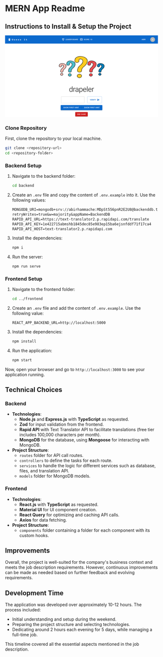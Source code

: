 # MERN App Readme

## Instructions to Install & Setup the Project

![UI](guessItUI.png)

### Clone Repository

First, clone the repository to your local machine.

```bash
git clone <repository-url>
cd <repository-folder>
```

### Backend Setup

1. Navigate to the backend folder:
   ```bash
   cd backend
   ```
2. Create an `.env` file and copy the content of `.env.example` into it. Use the following values:
   ```plaintext
   MONGODB_URI=mongodb+srv://abirhammache:MDpSt556pnR2E2U8@backenddb.tmpyhwk.mongodb.net/?retryWrites=true&w=majority&appName=BackendDB
   RAPID_API_URL=https://text-translator2.p.rapidapi.com/translate
   RAPID_API_KEY=1e422715abmshb1845dec85e983ep15ba6ejsnfddf71f17ca4
   RAPID_API_HOST=text-translator2.p.rapidapi.com
   ```
3. Install the dependencies:
   ```bash
   npm i
   ```
4. Run the server:
   ```bash
   npm run serve
   ```

### Frontend Setup

1. Navigate to the frontend folder:
   ```bash
   cd ../frontend
   ```
2. Create an `.env` file and add the content of `.env.example`. Use the following value:
   ```plaintext
   REACT_APP_BACKEND_URL=http://localhost:5000
   ```
3. Install the dependencies:
   ```bash
   npm install
   ```
4. Run the application:
   ```bash
   npm start
   ```

Now, open your browser and go to `http://localhost:3000` to see your application running.

## Technical Choices

### Backend

- **Technologies**:
  - **Node.js** and **Express.js** with **TypeScript** as requested.
  - **Zod** for input validation from the frontend.
  - **Rapid API** with Text Translator API to facilitate translations (free tier includes 100,000 characters per month).
  - **MongoDB** for the database, using **Mongoose** for interacting with MongoDB.
- **Project Structure**:
  - `routes` folder for API call routes.
  - `controllers` to define the tasks for each route.
  - `services` to handle the logic for different services such as database, files, and translation API.
  - `models` folder for MongoDB models.

### Frontend

- **Technologies**:
  - **React.js** with **TypeScript** as requested.
  - **Material UI** for UI component creation.
  - **React Query** for optimizing and caching API calls.
  - **Axios** for data fetching.
- **Project Structure**:
  - `components` folder containing a folder for each component with its custom hooks.

## Improvements

Overall, the project is well-suited for the company's business context and meets the job description requirements. However, continuous improvements can be made as needed based on further feedback and evolving requirements.

## Development Time

The application was developed over approximately 10-12 hours. The process included:

- Initial understanding and setup during the weekend.
- Preparing the project structure and selecting technologies.
- Dedicating around 2 hours each evening for 5 days, while managing a full-time job.

This timeline covered all the essential aspects mentioned in the job description.
